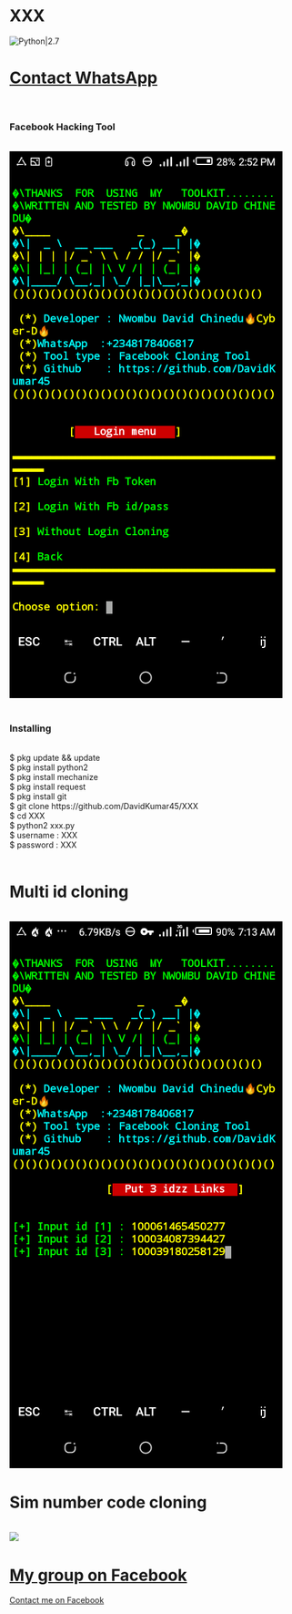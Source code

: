 # XXX
![Python|2.7](https://img.shields.io/badge/Python-2.7-blue.svg)
<br><h1><a href="https://wa.me/+2348178406817?text=Sir%20I%20BLove%20Your%20Tool%20XXX.">Contact WhatsApp </a></h1><br><h3> Facebook  Hacking Tool</h3><br>
<img src="https://github.com/DavidKumar45/XXX/blob/master/Screenshot_20220222-145209.png"/>
<br><br>
<h3>Installing</h3><br>
$ pkg update && update<br>
$ pkg install python2<br>
$ pkg install mechanize<br>
$ pkg install request<br>
$ pkg install git<br>
$ git clone https://github.com/DavidKumar45/XXX<br>
$ cd XXX<br>
$ python2 xxx.py<br>
$ username : XXX<br>
$ password : XXX<br><br>
<h1>Multi id cloning</h1><br>
<img src="https://github.com/DavidKumar45/XXX/blob/main/Screenshot_20220223-071325.png"/>
<br><h1>Sim number code cloning</h1><br>
<img src="https://github.com/DavidKumar45/XXX/blob/main/Raw/Screenshot_20220223-070155.png"/>
<h1><a href ="https://www.facebook.com/groups/424459056032458/
">My group on Facebook</a></h1>
<a href ="https://www.facebook.com/profile.php?id=100063716716333
">Contact me on Facebook</a>
 
